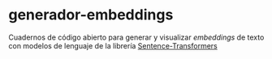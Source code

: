 # generador-embeddings
Cuadernos de código abierto para generar y visualizar _embeddings_ de texto con modelos de lenguaje de la librería [Sentence-Transformers](https://www.sbert.net/)
